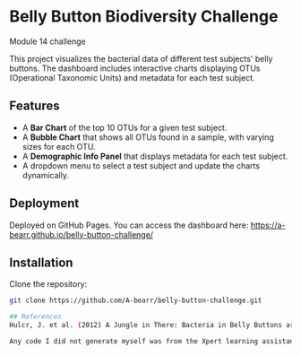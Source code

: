 # Belly Button Biodiversity Challenge
Module 14 challenge 

This project visualizes the bacterial data of different test subjects' belly buttons. The dashboard includes interactive charts displaying OTUs (Operational Taxonomic Units) and metadata for each test subject.

## Features

- A **Bar Chart** of the top 10 OTUs for a given test subject.
- A **Bubble Chart** that shows all OTUs found in a sample, with varying sizes for each OTU.
- A **Demographic Info Panel** that displays metadata for each test subject.
- A dropdown menu to select a test subject and update the charts dynamically.

## Deployment

Deployed on GitHub Pages. You can access the dashboard here: 
 https://a-bearr.github.io/belly-button-challenge/
 

## Installation

Clone the repository:
```bash
git clone https://github.com/A-bearr/belly-button-challenge.git

## References
Hulcr, J. et al. (2012) A Jungle in There: Bacteria in Belly Buttons are Highly Diverse, but Predictable. Retrieved from: http://robdunnlab.com/projects/belly-button-biodiversity/results-and-data/ Links to an external site.

Any code I did not generate myself was from the Xpert learning assistant within this designated course and modified by myself to create an applicable and working code. Xpert learning assistant is this course's AI tool.
